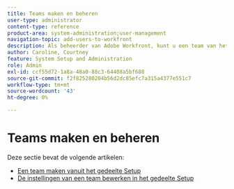 ```yaml
---
title: Teams maken en beheren
user-type: administrator
content-type: reference
product-area: system-administration;user-management
navigation-topic: add-users-to-workfront
description: Als beheerder van Adobe Workfront, kunt u een team van het gebied van de Opstelling tot stand brengen.
author: Caroline, Courtney
feature: System Setup and Administration
role: Admin
exl-id: ccf55d72-1a8a-48a0-88c3-64408a5bf688
source-git-commit: f2f825280204b56d2dc85efc7a315a4377e551c7
workflow-type: tm+mt
source-wordcount: '43'
ht-degree: 0%

---
```


# Teams maken en beheren

Deze sectie bevat de volgende artikelen:

* [Een team maken vanuit het gedeelte Setup](../../../administration-and-setup/add-users/create-and-manage-teams/create-a-team-from-setup.md)
* [De instellingen van een team bewerken in het gedeelte Setup](../../../administration-and-setup/add-users/create-and-manage-teams/edit-team-settings-from-setup.md)
